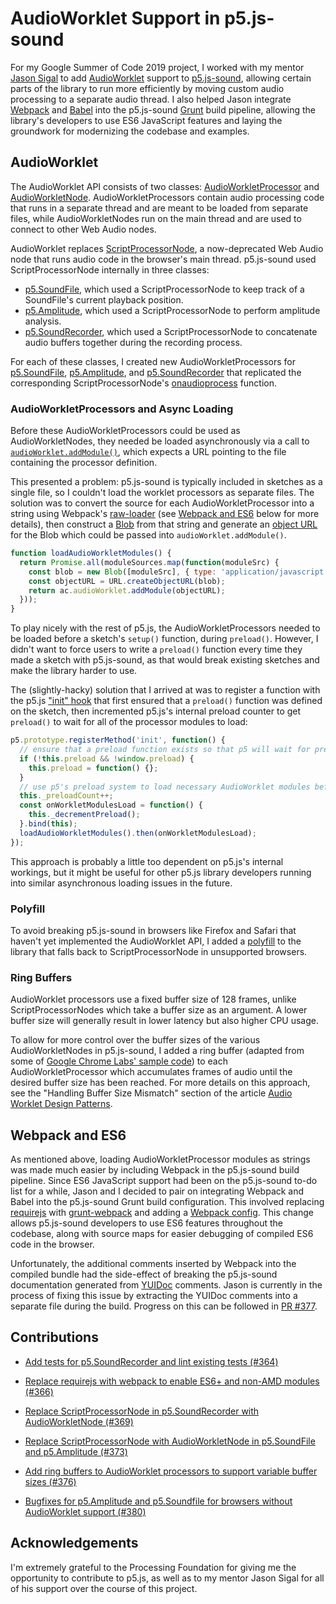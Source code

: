 # AudioWorklet Support in p5.js-sound

For my Google Summer of Code 2019 project, I worked with my mentor [Jason Sigal](https://github.com/therewasaguy) to add [AudioWorklet](https://developers.google.com/web/updates/2017/12/audio-worklet) support to [p5.js-sound](https://github.com/processing/p5.js-sound), allowing certain parts of the library to run more efficiently by moving custom audio processing to a separate audio thread. I also helped Jason integrate [Webpack](https://webpack.js.org/) and [Babel](https://babeljs.io/) into the p5.js-sound [Grunt](https://gruntjs.com/) build pipeline, allowing the library's developers to use ES6 JavaScript features and laying the groundwork for modernizing the codebase and examples.

## AudioWorklet

The AudioWorklet API consists of two classes: [AudioWorkletProcessor](https://developer.mozilla.org/en-US/docs/Web/API/AudioWorkletProcessor) and [AudioWorkletNode](https://developer.mozilla.org/en-US/docs/Web/API/AudioWorkletNode). AudioWorkletProcessors contain audio processing code that runs in a separate thread and are meant to be loaded from separate files, while AudioWorkletNodes run on the main thread and are used to connect to other Web Audio nodes.

AudioWorklet replaces [ScriptProcessorNode](https://developer.mozilla.org/en-US/docs/Web/API/ScriptProcessorNode), a now-deprecated Web Audio node that runs audio code in the browser's main thread. p5.js-sound used ScriptProcessorNode internally in three classes:

- [p5.SoundFile](https://p5js.org/reference/#/p5.SoundFile), which used a ScriptProcessorNode to keep track of a SoundFile's current playback position.
- [p5.Amplitude](https://p5js.org/reference/#/p5.Amplitude), which used a ScriptProcessorNode to perform amplitude analysis.
- [p5.SoundRecorder](https://p5js.org/reference/#/p5.SoundRecorder), which used a ScriptProcessorNode to concatenate audio buffers together during the recording process.

For each of these classes, I created new AudioWorkletProcessors for [p5.SoundFile](https://github.com/processing/p5.js-sound/blob/4d3a3833de4d30f6770740052a82586444a4482a/src/audioWorklet/soundFileProcessor.js), [p5.Amplitude](https://github.com/processing/p5.js-sound/blob/4d3a3833de4d30f6770740052a82586444a4482a/src/audioWorklet/amplitudeProcessor.js), and [p5.SoundRecorder](https://github.com/processing/p5.js-sound/blob/4d3a3833de4d30f6770740052a82586444a4482a/src/audioWorklet/recorderProcessor.js) that replicated the corresponding ScriptProcessorNode's [onaudioprocess](https://developer.mozilla.org/en-US/docs/Web/API/ScriptProcessorNode/onaudioprocess) function.

### AudioWorkletProcessors and Async Loading

Before these AudioWorkletProcessors could be used as AudioWorkletNodes, they needed be loaded asynchronously via a call to [`audioWorklet.addModule()`](https://developer.mozilla.org/en-US/docs/Web/API/Worklet/addModule), which expects a URL pointing to the file containing the processor definition.

This presented a problem: p5.js-sound is typically included in sketches as a single file, so I couldn't load the worklet processors as separate files. The solution was to convert the source for each AudioWorkletProcessor into a string using Webpack's [raw-loader](https://github.com/webpack-contrib/raw-loader) (see [Webpack and ES6](#webpack-and-es6) below for more details), then construct a [Blob](https://developer.mozilla.org/en-US/docs/Web/API/Blob) from that string and generate an [object URL](https://developer.mozilla.org/en-US/docs/Web/API/URL/createObjectURL) for the Blob which could be passed into `audioWorklet.addModule()`.

```javascript
function loadAudioWorkletModules() {
  return Promise.all(moduleSources.map(function(moduleSrc) {
    const blob = new Blob([moduleSrc], { type: 'application/javascript' });
    const objectURL = URL.createObjectURL(blob);
    return ac.audioWorklet.addModule(objectURL);
  }));
}
```

To play nicely with the rest of p5.js, the AudioWorkletProcessors needed to be loaded before a sketch's `setup()` function, during `preload()`. However, I didn't want to force users to write a `preload()` function every time they made a sketch with p5.js-sound, as that would break existing sketches and make the library harder to use.

The (slightly-hacky) solution that I arrived at was to register a function with the p5.js ["init" hook](https://github.com/processing/p5.js/blob/master/contributor_docs/creating_libraries.md#use-registermethod-to-register-functions-with-p5-that-should-be-called-at-various-times) that first ensured that a `preload()` function was defined on the sketch, then incremented p5.js's internal preload counter to get `preload()` to wait for all of the processor modules to load:

```javascript
p5.prototype.registerMethod('init', function() {
  // ensure that a preload function exists so that p5 will wait for preloads to finish
  if (!this.preload && !window.preload) {
    this.preload = function() {};
  }
  // use p5's preload system to load necessary AudioWorklet modules before setup()
  this._preloadCount++;
  const onWorkletModulesLoad = function() {
    this._decrementPreload();
  }.bind(this);
  loadAudioWorkletModules().then(onWorkletModulesLoad);
});
```

This approach is probably a little too dependent on p5.js's internal workings, but it might be useful for other p5.js library developers running into similar asynchronous loading issues in the future.

### Polyfill

To avoid breaking p5.js-sound in browsers like Firefox and Safari that haven't yet implemented the AudioWorklet API, I added a [polyfill](https://github.com/GoogleChromeLabs/audioworklet-polyfill) to the library that falls back to ScriptProcessorNode in unsupported browsers.

### Ring Buffers

AudioWorklet processors use a fixed buffer size of 128 frames, unlike ScriptProcessorNodes which take a buffer size as an argument. A lower buffer size will generally result in lower latency but also higher CPU usage.

To allow for more control over the buffer sizes of the various AudioWorkletNodes in p5.js-sound, I added a ring buffer (adapted from some of [Google Chrome Labs' sample code](https://github.com/GoogleChromeLabs/web-audio-samples/blob/7ee9a21f224a7fd5093cf1b3ec13fa958d97fa4c/audio-worklet/design-pattern/lib/wasm-audio-helper.js#L170)) to each AudioWorkletProcessor which accumulates frames of audio until the desired buffer size has been reached. For more details on this approach, see the "Handling Buffer Size Mismatch" section of the article [Audio Worklet Design Patterns](https://developers.google.com/web/updates/2018/06/audio-worklet-design-pattern#handling_buffer_size_mismatch).

## Webpack and ES6

As mentioned above, loading AudioWorkletProcessor modules as strings was made much easier by including Webpack in the p5.js-sound build pipeline. Since ES6 JavaScript support had been on the p5.js-sound to-do list for a while, Jason and I decided to pair on integrating Webpack and Babel into the p5.js-sound Grunt build configuration. This involved replacing [requirejs](https://github.com/gruntjs/grunt-contrib-requirejs) with [grunt-webpack](https://github.com/webpack-contrib/grunt-webpack) and adding a [Webpack config](https://github.com/processing/p5.js-sound/blob/4d3a3833de4d30f6770740052a82586444a4482a/webpack.config.js). This change allows p5.js-sound developers to use ES6 features throughout the codebase, along with source maps for easier debugging of compiled ES6 code in the browser.

Unfortunately, the additional comments inserted by Webpack into the compiled bundle had the side-effect of breaking the p5.js-sound documentation generated from [YUIDoc](https://yui.github.io/yuidoc/) comments. Jason is currently in the process of fixing this issue by extracting the YUIDoc comments into a separate file during the build. Progress on this can be followed in [PR #377](https://github.com/processing/p5.js-sound/pull/377).

## Contributions

- [Add tests for p5.SoundRecorder and lint existing tests (#364)](https://github.com/processing/p5.js-sound/pull/364)

- [Replace requirejs with webpack to enable ES6+ and non-AMD modules (#366)](https://github.com/processing/p5.js-sound/pull/366)

- [Replace ScriptProcessorNode in p5.SoundRecorder with AudioWorkletNode (#369)](https://github.com/processing/p5.js-sound/pull/369)

- [Replace ScriptProcessorNode with AudioWorkletNode in p5.SoundFile and p5.Amplitude (#373)](https://github.com/processing/p5.js-sound/pull/373)

- [Add ring buffers to AudioWorklet processors to support variable buffer sizes (#376)](https://github.com/processing/p5.js-sound/pull/376)

- [Bugfixes for p5.Amplitude and p5.Soundfile for browsers without AudioWorklet support (#380)](https://github.com/processing/p5.js-sound/pull/380)

## Acknowledgements

I'm extremely grateful to the Processing Foundation for giving me the opportunity to contribute to p5.js, as well as to my mentor Jason Sigal for all of his support over the course of this project.
